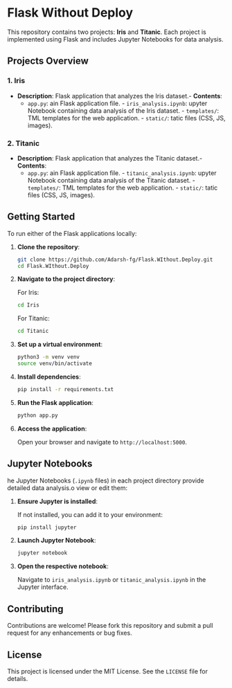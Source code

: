 # Flask Without Deploy

This repository contains two projects: **Iris** and **Titanic**. Each project is implemented using Flask and includes Jupyter Notebooks for data analysis.

## Projects Overview

### 1. Iris

- **Description**:  Flask application that analyzes the Iris dataset.- **Contents**:
  - `app.py`: ain Flask application file.  - `iris_analysis.ipynb`: upyter Notebook containing data analysis of the Iris dataset.  - `templates/`: TML templates for the web application.  - `static/`: tatic files (CSS, JS, images).
### 2. Titanic

- **Description**:  Flask application that analyzes the Titanic dataset.- **Contents**:
  - `app.py`: ain Flask application file.  - `titanic_analysis.ipynb`: upyter Notebook containing data analysis of the Titanic dataset.  - `templates/`: TML templates for the web application.  - `static/`: tatic files (CSS, JS, images).
## Getting Started

To run either of the Flask applications locally:

1. **Clone the repository**:

   ```bash
   git clone https://github.com/Adarsh-fg/Flask.WIthout.Deploy.git
   cd Flask.WIthout.Deploy
   ```

2. **Navigate to the project directory**:

   For Iris:

   ```bash
   cd Iris
   ```

   For Titanic:

   ```bash
   cd Titanic
   ```

3. **Set up a virtual environment**:

   ```bash
   python3 -m venv venv
   source venv/bin/activate
   ```

4. **Install dependencies**:

   ```bash
   pip install -r requirements.txt
   ```

5. **Run the Flask application**:

   ```bash
   python app.py
   ```

6. **Access the application**:

   Open your browser and navigate to `http://localhost:5000`.

## Jupyter Notebooks

he Jupyter Notebooks (`.ipynb` files) in each project directory provide detailed data analysis.o view or edit them:
1. **Ensure Jupyter is installed**:

   If not installed, you can add it to your environment:

   ```bash
   pip install jupyter
   ```

2. **Launch Jupyter Notebook**:

   ```bash
   jupyter notebook
   ```

3. **Open the respective notebook**:

   Navigate to `iris_analysis.ipynb` or `titanic_analysis.ipynb` in the Jupyter interface.

## Contributing

Contributions are welcome! Please fork this repository and submit a pull request for any enhancements or bug fixes.

## License

This project is licensed under the MIT License. See the `LICENSE` file for details.
